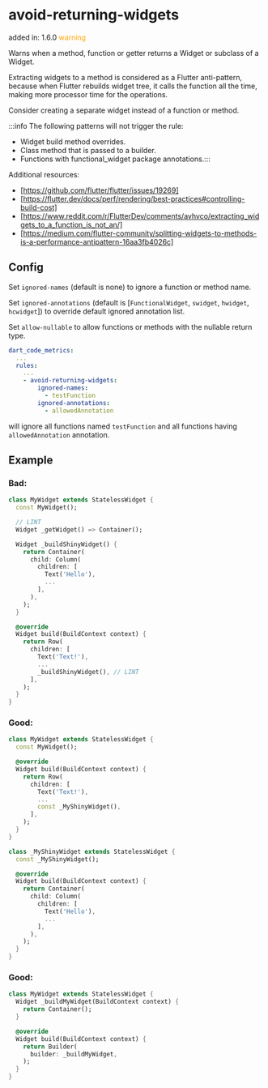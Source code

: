 # avoid-returning-widgets
added in: 1.6.0 <span style="color: orange">warning</span>

Warns when a method, function or getter returns a Widget or subclass of a Widget.

Extracting widgets to a method is considered as a Flutter anti-pattern, because when Flutter rebuilds widget tree, it calls the function all the time, making more processor time for the operations.

Consider creating a separate widget instead of a function or method.

:::info
The following patterns will not trigger the rule:


- Widget build method overrides.
- Class method that is passed to a builder.
- Functions with functional_widget package annotations.:::

Additional resources:

- [https://github.com/flutter/flutter/issues/19269]
- [https://flutter.dev/docs/perf/rendering/best-practices#controlling-build-cost]
- [https://www.reddit.com/r/FlutterDev/comments/avhvco/extracting_widgets_to_a_function_is_not_an/]
- [https://medium.com/flutter-community/splitting-widgets-to-methods-is-a-performance-antipattern-16aa3fb4026c]

## Config
Set `ignored-names` (default is none) to ignore a function or method name.

Set `ignored-annotations` (default is [`FunctionalWidget`, `swidget`, `hwidget`, `hcwidget`]) to override default ignored annotation list.

Set `allow-nullable` to allow functions or methods with the nullable return type.

```yaml
dart_code_metrics:
  ...
  rules:
    ...
    - avoid-returning-widgets:
        ignored-names:
          - testFunction
        ignored-annotations:
          - allowedAnnotation
```

will ignore all functions named `testFunction` and all functions having `allowedAnnotation` annotation.

## Example
### Bad:
```dart
class MyWidget extends StatelessWidget {
  const MyWidget();

  // LINT
  Widget _getWidget() => Container();

  Widget _buildShinyWidget() {
    return Container(
      child: Column(
        children: [
          Text('Hello'),
          ...
        ],
      ),
    );
  }

  @override
  Widget build(BuildContext context) {
    return Row(
      children: [
        Text('Text!'),
        ...
        _buildShinyWidget(), // LINT
      ],
    );
  }
}
```
### Good:
```dart
class MyWidget extends StatelessWidget {
  const MyWidget();

  @override
  Widget build(BuildContext context) {
    return Row(
      children: [
        Text('Text!'),
        ...
        const _MyShinyWidget(),
      ],
    );
  }
}

class _MyShinyWidget extends StatelessWidget {
  const _MyShinyWidget();

  @override
  Widget build(BuildContext context) {
    return Container(
      child: Column(
        children: [
          Text('Hello'),
          ...
        ],
      ),
    );
  }
}
```
### Good:
```dart
class MyWidget extends StatelessWidget {
  Widget _buildMyWidget(BuildContext context) {
    return Container();
  }

  @override
  Widget build(BuildContext context) {
    return Builder(
      builder: _buildMyWidget,
    );
  }
}
```
